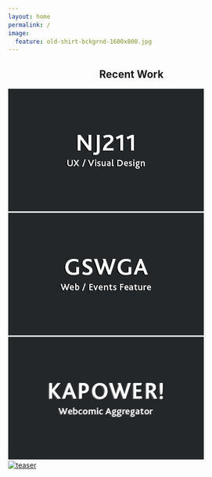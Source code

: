 ```yaml
---
layout: home
permalink: /
image:
  feature: old-shirt-bckgrnd-1600x800.jpg
---
```


<h2 style="text-align:center;">Recent Work</h2>
<div class="tiles">
<div class="tile">
   <a href="portfolio/NJ211" title="NJ211" class="post-teaser"><img src="images/nj211-logo.gif" alt="teaser" itemprop="image" /></a>
</div><!-- /.tile -->

<div class="tile">
  <a href="portfolio/GSWGA" title="GSWGA" class="post-teaser"><img src="images/GSWGA-logo.gif" alt="teaser" itemprop="image" />
    </a>
</div><!-- /.tile -->

<div class="tile">
  <a href="portfolio/Kapower" title="KAPOWER!" class="post-teaser"><img src="images/KAPOWER-logo.gif" alt="teaser" itemprop="image" /></a>
</div><!-- /.tile -->
<div class="tile">
  <a href="portfolio/clearlynx" title="ClearLynx" class="post-teaser"><img src="images/	" alt="teaser" itemprop="image" /></a>
</div><!-- /.tile -->


</div><!-- /.tiles -->
